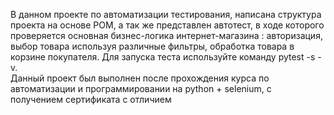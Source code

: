 В данном проекте по автоматизации тестирования, написана структура проекта на основе POM, а так же представлен автотест, в ходе которого проверяется основная бизнес-логика интернет-магазина : авторизация, выбор товара используя различные фильтры, обработка товара в корзине покупателя. Для запуска теста используйте команду pytest -s -v.<br>
Данный проект был выполнен после прохождения курса по автоматизации и программировании на python + selenium, с получением сертификата с отличием

